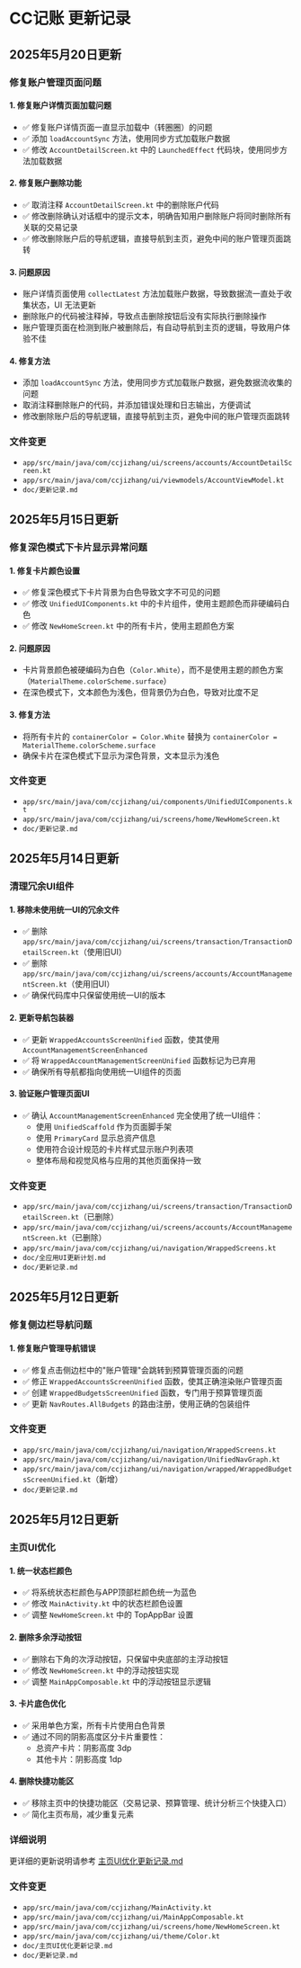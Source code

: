 # CC记账 更新记录

## 2025年5月20日更新

### 修复账户管理页面问题

#### 1. 修复账户详情页面加载问题
- ✅ 修复账户详情页面一直显示加载中（转圈圈）的问题
- ✅ 添加 `loadAccountSync` 方法，使用同步方式加载账户数据
- ✅ 修改 `AccountDetailScreen.kt` 中的 `LaunchedEffect` 代码块，使用同步方法加载数据

#### 2. 修复账户删除功能
- ✅ 取消注释 `AccountDetailScreen.kt` 中的删除账户代码
- ✅ 修改删除确认对话框中的提示文本，明确告知用户删除账户将同时删除所有关联的交易记录
- ✅ 修改删除账户后的导航逻辑，直接导航到主页，避免中间的账户管理页面跳转

#### 3. 问题原因
- 账户详情页面使用 `collectLatest` 方法加载账户数据，导致数据流一直处于收集状态，UI 无法更新
- 删除账户的代码被注释掉，导致点击删除按钮后没有实际执行删除操作
- 账户管理页面在检测到账户被删除后，有自动导航到主页的逻辑，导致用户体验不佳

#### 4. 修复方法
- 添加 `loadAccountSync` 方法，使用同步方式加载账户数据，避免数据流收集的问题
- 取消注释删除账户的代码，并添加错误处理和日志输出，方便调试
- 修改删除账户后的导航逻辑，直接导航到主页，避免中间的账户管理页面跳转

### 文件变更
- `app/src/main/java/com/ccjizhang/ui/screens/accounts/AccountDetailScreen.kt`
- `app/src/main/java/com/ccjizhang/ui/viewmodels/AccountViewModel.kt`
- `doc/更新记录.md`

## 2025年5月15日更新

### 修复深色模式下卡片显示异常问题

#### 1. 修复卡片颜色设置
- ✅ 修复深色模式下卡片背景为白色导致文字不可见的问题
- ✅ 修改 `UnifiedUIComponents.kt` 中的卡片组件，使用主题颜色而非硬编码白色
- ✅ 修改 `NewHomeScreen.kt` 中的所有卡片，使用主题颜色方案

#### 2. 问题原因
- 卡片背景颜色被硬编码为白色（`Color.White`），而不是使用主题的颜色方案（`MaterialTheme.colorScheme.surface`）
- 在深色模式下，文本颜色为浅色，但背景仍为白色，导致对比度不足

#### 3. 修复方法
- 将所有卡片的 `containerColor = Color.White` 替换为 `containerColor = MaterialTheme.colorScheme.surface`
- 确保卡片在深色模式下显示为深色背景，文本显示为浅色

### 文件变更
- `app/src/main/java/com/ccjizhang/ui/components/UnifiedUIComponents.kt`
- `app/src/main/java/com/ccjizhang/ui/screens/home/NewHomeScreen.kt`
- `doc/更新记录.md`

## 2025年5月14日更新

### 清理冗余UI组件

#### 1. 移除未使用统一UI的冗余文件
- ✅ 删除 `app/src/main/java/com/ccjizhang/ui/screens/transaction/TransactionDetailScreen.kt`（使用旧UI）
- ✅ 删除 `app/src/main/java/com/ccjizhang/ui/screens/accounts/AccountManagementScreen.kt`（使用旧UI）
- ✅ 确保代码库中只保留使用统一UI的版本

#### 2. 更新导航包装器
- ✅ 更新 `WrappedAccountsScreenUnified` 函数，使其使用 `AccountManagementScreenEnhanced`
- ✅ 将 `WrappedAccountManagementScreenUnified` 函数标记为已弃用
- ✅ 确保所有导航都指向使用统一UI组件的页面

#### 3. 验证账户管理页面UI
- ✅ 确认 `AccountManagementScreenEnhanced` 完全使用了统一UI组件：
  - 使用 `UnifiedScaffold` 作为页面脚手架
  - 使用 `PrimaryCard` 显示总资产信息
  - 使用符合设计规范的卡片样式显示账户列表项
  - 整体布局和视觉风格与应用的其他页面保持一致

### 文件变更
- `app/src/main/java/com/ccjizhang/ui/screens/transaction/TransactionDetailScreen.kt`（已删除）
- `app/src/main/java/com/ccjizhang/ui/screens/accounts/AccountManagementScreen.kt`（已删除）
- `app/src/main/java/com/ccjizhang/ui/navigation/WrappedScreens.kt`
- `doc/全应用UI更新计划.md`
- `doc/更新记录.md`

## 2025年5月12日更新

### 修复侧边栏导航问题

#### 1. 修复账户管理导航错误
- ✅ 修复点击侧边栏中的"账户管理"会跳转到预算管理页面的问题
- ✅ 修正 `WrappedAccountsScreenUnified` 函数，使其正确渲染账户管理页面
- ✅ 创建 `WrappedBudgetsScreenUnified` 函数，专门用于预算管理页面
- ✅ 更新 `NavRoutes.AllBudgets` 的路由注册，使用正确的包装组件

### 文件变更
- `app/src/main/java/com/ccjizhang/ui/navigation/WrappedScreens.kt`
- `app/src/main/java/com/ccjizhang/ui/navigation/UnifiedNavGraph.kt`
- `app/src/main/java/com/ccjizhang/ui/navigation/wrapped/WrappedBudgetsScreenUnified.kt`（新增）
- `doc/更新记录.md`


## 2025年5月12日更新

### 主页UI优化

#### 1. 统一状态栏颜色
- ✅ 将系统状态栏颜色与APP顶部栏颜色统一为蓝色
- ✅ 修改 `MainActivity.kt` 中的状态栏颜色设置
- ✅ 调整 `NewHomeScreen.kt` 中的 TopAppBar 设置

#### 2. 删除多余浮动按钮
- ✅ 删除右下角的次浮动按钮，只保留中央底部的主浮动按钮
- ✅ 修改 `NewHomeScreen.kt` 中的浮动按钮实现
- ✅ 调整 `MainAppComposable.kt` 中的浮动按钮显示逻辑

#### 3. 卡片底色优化
- ✅ 采用单色方案，所有卡片使用白色背景
- ✅ 通过不同的阴影高度区分卡片重要性：
  - 总资产卡片：阴影高度 3dp
  - 其他卡片：阴影高度 1dp

#### 4. 删除快捷功能区
- ✅ 移除主页中的快捷功能区（交易记录、预算管理、统计分析三个快捷入口）
- ✅ 简化主页布局，减少重复元素

### 详细说明

更详细的更新说明请参考 [主页UI优化更新记录.md](./主页UI优化更新记录.md)

### 文件变更

- `app/src/main/java/com/ccjizhang/MainActivity.kt`
- `app/src/main/java/com/ccjizhang/ui/MainAppComposable.kt`
- `app/src/main/java/com/ccjizhang/ui/screens/home/NewHomeScreen.kt`
- `app/src/main/java/com/ccjizhang/ui/theme/Color.kt`
- `doc/主页UI优化更新记录.md`
- `doc/更新记录.md`


